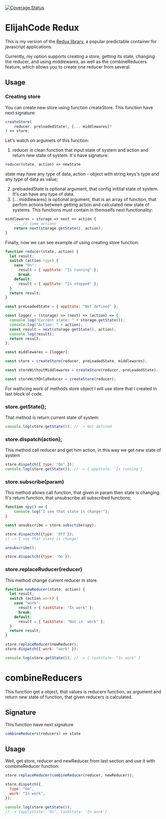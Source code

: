 [![Coverage Status](https://coveralls.io/repos/github/ElijahCode/Redux/badge.svg?branch=master)](https://coveralls.io/github/ElijahCode/Redux?branch=master)

# ElijahCode Redux

This is my version of the [Redux library](https://github.com/reduxjs/redux), a popular predictable container for javascript applications.

Currently, my option supports creating a store, getting its state, changing the reducer, and using middlewares, as well as the combineReducers feature, which allows you to create one reducer from several.

## Usage

### Creating store

You can create new store using function createStore. This function have next signature:

```js
createStore(
    reducer, preloadedState?, [... middlewares]?
) => store;
```

Let's watch on argumets of this function:

1. reducer is clean function that input state of system and action and return new state of system. It's have signature:

```js
reducer(state, action) => newState
```

state may have any type of data, action - object with string keys's type and any type of data as value;

2.  preloadedState is optional argument, that config initital state of system. It's can have any type of data.
3.  [... middlewares] is optional argument, that is an array of function, that perfom actions between getting action and calculated new state of systems. This functions must contain in themselfs next functionality:

```js
middlewares = storage => next => action {
    ... // some actions
    return next(storage.getState(), action);
}
```

Finally, now we can see example of using creating store function:

```js
function reducer(state, action) {
  let result;
  switch (action.type) {
    case "On":
      result = { appState: "Is running" };
      break;
    default:
      result = { appState: "Is stopped" };
  }
  return result;
}

const preLoadedState = { appState: "Not defined" };

const logger = (storage) => (next) => (action) => {
  console.log("Current state: " + storage.getState());
  console.log("Action: " + action);
  const result = next(storage.getState(), action);
  console.log(result);
  return result;
};

const middlewares = [logger];

const store = createStore(reducer, preLoadedState, middlewares);

const storeWithoutMiddlewares = createStore(reducer, preLoadedState);

const storeWithOnlyReducer = createStore(reducer);
```

For wathcing work of methods store object I will use store that I created in last block of code.

### store.getState();

That method is return current state of system:

```js
console.log(store.getState()); // -> Not defined
```

### store.dispatch(action);

This method call reducer and get him action, in this way we get new state of system

```js
store.dispatch({ type: "On" });
console.log(store.getState()); // -> { appState: 'Is running'}
```

### store.subscribe(param)

This method allows call function, that given in param then state is changing. It's return function, that unsubscribe all subscribed functions;

```js
function spy() => {
    console.log("I see that state is change!");
}

const unsubscribe = store.subsctibe(spy);

store.dispactch({type: 'Off'});
// -> I see that state is change!

unsubscribe();

store.dispactch({type: 'On'});
```

### store.replaceRuducer(reducer)

This method change current reducer in store.

```js
function newReducer(state, action) {
  let result;
  switch (action.work) {
    case "work":
      result = { taskState: "In work" };
      break;
    default:
      result = { taskState: "Not in  work" };
  }
  return result;
}

store.replaceReducer(newReducer);
store.dispatch({ work: "work" });

console.log(store.getState()); // -> { taskState: "In work" }
```

# combineReducers

This function get a object, that values is reducers function, as argument and return new state of function, that given reducers is calculated.

## Signature

This function have next signature

```js
combineReducers(reducers) => state
```

## Usage

Well, get store, reducer and newReducer from last section and use it with combineReducer function:

```js
store.replaceReducer(combineReducer(reducer, newReducer));

store.dispatch({
  type: "On",
  work: "In work",
});

console.log(store.getState());
// -> {applyState: 'On', taskState: 'In work'}
```
